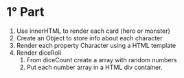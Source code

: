 # 1° Part
1. Use innerHTML to render each card (hero or monster)
2. Create an Object to store info about each character
3. Render each property Character using a HTML template
4. Render diceRoll
   1. From diceCount create a array with random numbers
   2. Put each number array in a HTML div container.
